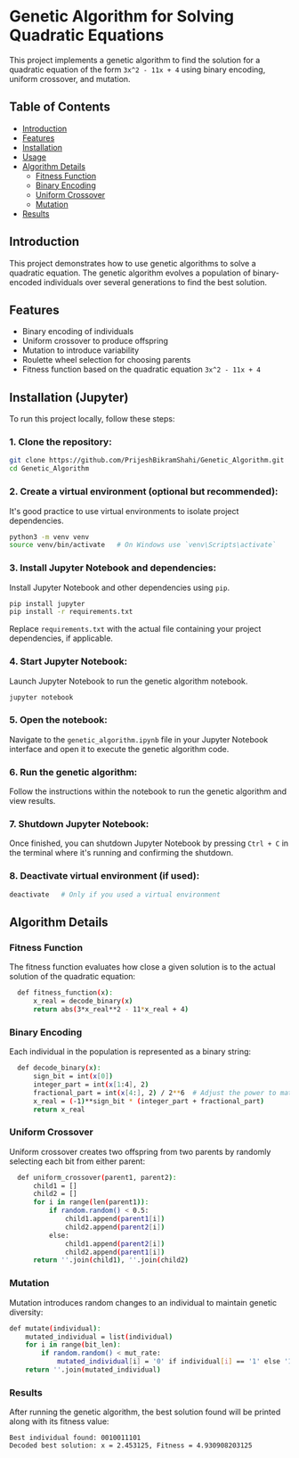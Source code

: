 # Genetic Algorithm for Solving Quadratic Equations

This project implements a genetic algorithm to find the solution for a quadratic equation of the form `3x^2 - 11x + 4` using binary encoding, uniform crossover, and mutation.

## Table of Contents
- [Introduction](#introduction)
- [Features](#features)
- [Installation](#installation)
- [Usage](#usage)
- [Algorithm Details](#algorithm-details)
  - [Fitness Function](#fitness-function)
  - [Binary Encoding](#binary-encoding)
  - [Uniform Crossover](#uniform-crossover)
  - [Mutation](#mutation)
- [Results](#results)

## Introduction

This project demonstrates how to use genetic algorithms to solve a quadratic equation. The genetic algorithm evolves a population of binary-encoded individuals over several generations to find the best solution.

## Features

- Binary encoding of individuals
- Uniform crossover to produce offspring
- Mutation to introduce variability
- Roulette wheel selection for choosing parents
- Fitness function based on the quadratic equation `3x^2 - 11x + 4`

## Installation (Jupyter)

To run this project locally, follow these steps:

### 1. Clone the repository:

   ```bash
   git clone https://github.com/PrijeshBikramShahi/Genetic_Algorithm.git
   cd Genetic_Algorithm
   ```

### 2. Create a virtual environment (optional but recommended):

   It's good practice to use virtual environments to isolate project dependencies.

   ```bash
   python3 -m venv venv
   source venv/bin/activate   # On Windows use `venv\Scripts\activate`
   ```

### 3. Install Jupyter Notebook and dependencies:

   Install Jupyter Notebook and other dependencies using `pip`.

   ```bash
   pip install jupyter
   pip install -r requirements.txt
   ```

   Replace `requirements.txt` with the actual file containing your project dependencies, if applicable.

### 4. Start Jupyter Notebook:

   Launch Jupyter Notebook to run the genetic algorithm notebook.

   ```bash
   jupyter notebook
   ```

### 5. Open the notebook:

   Navigate to the `genetic_algorithm.ipynb` file in your Jupyter Notebook interface and open it to execute the genetic algorithm code.

### 6. Run the genetic algorithm:

   Follow the instructions within the notebook to run the genetic algorithm and view results.

### 7. Shutdown Jupyter Notebook:

   Once finished, you can shutdown Jupyter Notebook by pressing `Ctrl + C` in the terminal where it's running and confirming the shutdown.

### 8. Deactivate virtual environment (if used):

   ```bash
   deactivate   # Only if you used a virtual environment
   ```
## Algorithm Details
### Fitness Function
  The fitness function evaluates how close a given solution is to the actual solution of the quadratic equation:
```bash
  def fitness_function(x):
      x_real = decode_binary(x)
      return abs(3*x_real**2 - 11*x_real + 4)
```

### Binary Encoding
  Each individual in the population is represented as a binary string:

```bash
  def decode_binary(x):
      sign_bit = int(x[0])
      integer_part = int(x[1:4], 2)
      fractional_part = int(x[4:], 2) / 2**6  # Adjust the power to match the number of fractional bits
      x_real = (-1)**sign_bit * (integer_part + fractional_part)
      return x_real
```
### Uniform Crossover
  Uniform crossover creates two offspring from two parents by randomly selecting each bit from either parent:

```bash
  def uniform_crossover(parent1, parent2):
      child1 = []
      child2 = []
      for i in range(len(parent1)):
          if random.random() < 0.5:
              child1.append(parent1[i])
              child2.append(parent2[i])
          else:
              child1.append(parent2[i])
              child2.append(parent1[i])
      return ''.join(child1), ''.join(child2)
```
### Mutation
  Mutation introduces random changes to an individual to maintain genetic diversity:

```bash
def mutate(individual):
    mutated_individual = list(individual)
    for i in range(bit_len):
        if random.random() < mut_rate:
            mutated_individual[i] = '0' if individual[i] == '1' else '1'
    return ''.join(mutated_individual)
```
### Results
  After running the genetic algorithm, the best solution found will be printed along with its fitness value:
  
```text
Best individual found: 0010011101
Decoded best solution: x = 2.453125, Fitness = 4.930908203125
```


